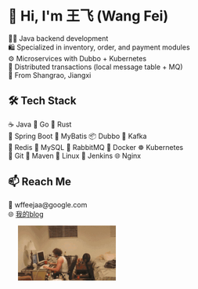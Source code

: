 <div style="display: flex; align-items: center; justify-content: space-between; flex-wrap: wrap;">
  
  <!-- 左边文字模块 -->
  <div style="flex: 1; min-width: 300px;">

  <h1>👋 Hi, I'm 王飞 (Wang Fei)</h1>

  <p>
    👨‍💻 Java backend development<br>
    🛍️ Specialized in inventory, order, and payment modules<br>
    ⚙️ Microservices with Dubbo + Kubernetes<br>
    🔐 Distributed transactions (local message table + MQ)<br>
    📍 From Shangrao, Jiangxi
  </p>

  <h2>🛠️ Tech Stack</h2>
  <p>
    ☕ Java 🐹 Go 🦀 Rust<br>
    🌱 Spring Boot 🐾 MyBatis 📦 Dubbo 📡 Kafka<br>
    🧠 Redis 🐬 MySQL 🐇 RabbitMQ 🐳 Docker ☸️ Kubernetes<br>
    🧰 Git 🧪 Maven 🐧 Linux 🔧 Jenkins 🌐 Nginx
  </p>

  <h2>📫 Reach Me</h2>
  <p>
    📧 wffeejaa@google.com<br>
    🌐 <a href="https://feejaa.github.io/">我的blog</a>
  </p>

  </div>

  <!-- 右边 GIF 动图 -->
  <div style="margin-left: 20px;">
    <img src="https://github.com/feejaa/feejaa/blob/main/0.gif" width="200">
  </div>

</div>
